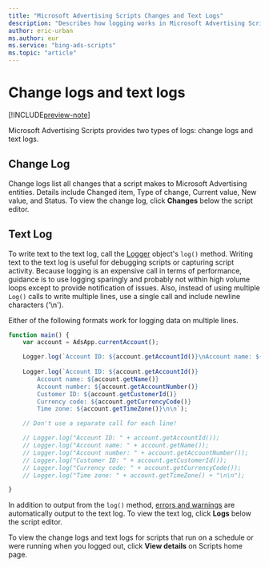 ```yaml
---
title: "Microsoft Advertising Scripts Changes and Text Logs"
description: "Describes how logging works in Microsoft Advertising Scripts."
author: eric-urban
ms.author: eur
ms.service: "bing-ads-scripts"
ms.topic: "article"
---
```


# Change logs and text logs

[!INCLUDE[preview-note](../includes/preview-note.md)]

Microsoft Advertising Scripts provides two types of logs: change logs and text logs.

## Change Log
Change logs list all changes that a script makes to Microsoft Advertising entities. Details include Changed item, Type of change, Current value, New value, and Status. To view the change log, click **Changes** below the script editor.

## Text Log
To write text to the text log, call the [Logger](../reference/Logger.md) object's `log()` method. Writing text to the text log is useful for debugging scripts or capturing script activity. Because logging is an expensive call in terms of performance, guidance is to use logging sparingly and probably not within high volume loops except to provide notification of issues. Also, instead of using multiple `Log()` calls to write multiple lines, use a single call and include newline characters ('\n').

Either of the following formats work for logging data on multiple lines.

```javascript
function main() {
    var account = AdsApp.currentAccount();

    Logger.log(`Account ID: ${account.getAccountId()}\nAccount name: ${account.getName()}\nAccount number: ${account.getAccountNumber()}\nCustomer ID: ${account.getCustomerId()}\nCurrency code: ${account.getCurrencyCode()}\nTime zone: ${account.getTimeZone()}\n\n`);
    
    Logger.log(`Account ID: ${account.getAccountId()}
        Account name: ${account.getName()}
        Account number: ${account.getAccountNumber()}
        Customer ID: ${account.getCustomerId()}
        Currency code: ${account.getCurrencyCode()}
        Time zone: ${account.getTimeZone()}\n\n`);

    // Don't use a separate call for each line!

    // Logger.log("Account ID: " + account.getAccountId());
    // Logger.log("Account name: " + account.getName());
    // Logger.log("Account number: " + account.getAccountNumber());
    // Logger.log("Customer ID: " + account.getCustomerId());
    // Logger.log("Currency code: " + account.getCurrencyCode());
    // Logger.log("Time zone: " + account.getTimeZone() + "\n\n");

}
```

In addition to output from the `log()` method, [errors and warnings](./errors-and-warnings.md) are automatically output to the text log. To view the text log, click **Logs** below the script editor.

To view the change logs and text logs for scripts that run on a schedule or were running when you logged out, click **View details** on Scripts home page.
